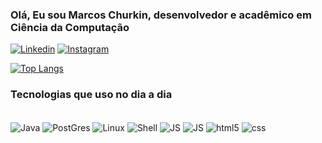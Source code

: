 ### Olá, Eu sou Marcos Churkin, desenvolvedor e acadêmico em Ciência da Computação

[![Linkedin](https://img.shields.io/badge/LinkedIn-0077B5?style=for-the-badge&logo=linkedin&logoColor=white)](https://www.linkedin.com/in/marcos-junior-churkin-a83665229/)
[![Instagram](https://img.shields.io/badge/Instagram-E4405F?style=for-the-badge&logo=instagram&logoColor=white)](https://www.instagram.com/marcoschurkin/)

[![Top Langs](https://github-readme-stats.vercel.app/api/top-langs/?username=MarcosCK&layout=compact)](https://github.com/MarcosCK/github-readme-stats)

### Tecnologias que uso no dia a dia

<div style="display: inline_block"><br/>
           <img align="center" alt="Java" src="https://img.shields.io/badge/Java-ED8B00?style=for-the-badge&logo=java&logoColor=white">
            <img align="center" alt="PostGres" src="https://img.shields.io/badge/PostgreSQL-316192?style=for-the-badge&logo=postgresql&logoColor=white">
             <img align="center" alt="Linux" src="https://img.shields.io/badge/Linux-FCC624?style=for-the-badge&logo=linux&logoColor=black">
             <img align="center" alt="Shell" src="https://img.shields.io/badge/Shell_Script-121011?style=for-the-badge&logo=gnu-bash&logoColor=white">       
             <img align="center" alt="JS" src="https://img.shields.io/badge/JavaScript-F7DF1E?style=for-the-badge&logo=javascript&logoColor=black">
           <img align="center" alt="JS" src="https://img.shields.io/badge/powershell-5391FE?style=for-the-badge&logo=powershell&logoColor=white">
            <img align="center" alt="html5" src="https://img.shields.io/badge/HTML5-E34F26?style=for-the-badge&logo=html5&logoColor=white"/>
            <img align="center" alt="css" src="https://img.shields.io/badge/CSS3-1572B6?style=for-the-badge&logo=css3&logoColor=white">
        
          
          

    
</div>
